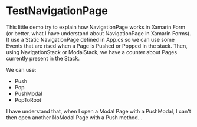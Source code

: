 # TestNavigationPage
This little demo try to explain how NavigationPage works in Xamarin Form (or better, what I have understand about NavigationPage in Xamarin Forms).
It use a Static NavigationPage defined in App.cs so we can use some Events that are rised when a Page is Pushed or Popped in the stack. 
Then, using NavigationStack or ModalStack, we have a counter about Pages currently present in the Stack.

We can use:
- Push
- Pop
- PushModal
- PopToRoot

I have understand that, when I open a Modal Page with a PushModal, I can't then open another NoModal Page with a Push method...
